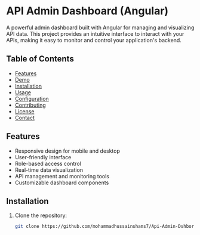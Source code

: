 # API Admin Dashboard (Angular)

A powerful admin dashboard built with Angular for managing and visualizing API data. This project provides an intuitive interface to interact with your APIs, making it easy to monitor and control your application's backend.

## Table of Contents

- [Features](#features)
- [Demo](#demo)
- [Installation](#installation)
- [Usage](#usage)
- [Configuration](#configuration)
- [Contributing](#contributing)
- [License](#license)
- [Contact](#contact)

## Features

- Responsive design for mobile and desktop
- User-friendly interface
- Role-based access control
- Real-time data visualization
- API management and monitoring tools
- Customizable dashboard components


## Installation

1. Clone the repository:
   ```bash
   git clone https://github.com/mohammadhussainshams7/Api-Admin-Dshbord-angular.git
